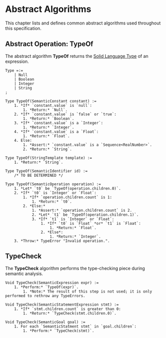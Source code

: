 # Abstract Algorithms
This chapter lists and defines common abstract algorithms used throughout this specification.



## Abstract Operation: TypeOf
The abstract algorithm **TypeOf** returns the [Solid Language Type](./data-types.md#solid-language-types)
of an expression.
```
Type =:=
	| Null
	| Boolean
	| Integer
	| String
;

Type TypeOf(SemanticConstant constant) :=
	1. *If* `constant.value` is `null`:
		1. *Return:* `Null`.
	2. *If* `constant.value` is `false` or `true`:
		1. *Return:* `Boolean`.
	3. *If* `constant.value` is a `Integer`:
		1. *Return:* `Integer`.
	4. *If* `constant.value` is a `Float`:
		1. *Return:* `Float`.
	4. Else:
		1. *Assert:* `constant.value` is a `Sequence<RealNumber>`.
		2. *Return:* `String`.

Type TypeOf(StringTemplate template) :=
	1. *Return:* `String`.

Type TypeOf(SemanticIdentifier id) :=
	/* TO BE DETERMINED */

Type TypeOf(SemanticOperation operation) :=
	1. *Let* `t0` be `TypeOf(operation.children.0)`.
	2. *If* `t0` is `Integer` or `Float`:
		1. *If* `operation.children.count` is 1:
			1. *Return:* `t0`.
		2. *Else:*
			1. *Assert:* `operation.children.count` is 2.
			2. *Let* `t1` be `TypeOf(operation.children.1)`.
			3. *If* `t1` is `Integer` or `Float`:
				1. *If* `t0` is `Float` *or* `t1` is `Float`:
					1. *Return:* `Float`.
				2. *Else*:
					1. *Return:* `Integer`.
	3. *Throw:* TypeError "Invalid operation.".
```



## TypeCheck
The **TypeCheck** algorithm performs the type-checking piece during semantic analysis.
```w3c
Void TypeCheck(SemanticExpression expr) :=
	1. *Perform:* `TypeOf(expr)`.
		1. *Note:* The result of this step is not used; it is only performed to rethrow any TypeErrors.

Void TypeCheck(SemanticStatementExpression stmt) :=
	1. *If* `stmt.children.count` is greater than 0:
		1. *Return:* `TypeCheck(stmt.children.0)`.

Void TypeCheck(SemanticGoal goal) :=
	1. For each `SemanticStatment stmt` in `goal.children`:
		1. *Perform:* `TypeCheck(stmt)`.
```

